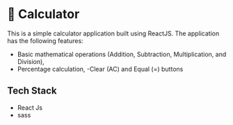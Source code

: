 
# 🧮 Calculator
This is a simple calculator application built using ReactJS. The application has the following features:

- Basic mathematical operations (Addition, Subtraction, Multiplication, and Division),
- Percentage calculation,
-Clear (AC) and Equal (=) buttons


## Tech Stack

- React Js
- sass